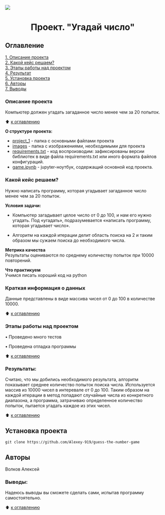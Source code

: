 ![](/project_0/images/python-guess-number-game.png)

# <center> Проект. "Угадай число"</center>

## Оглавление  
[1. Описание проекта](#описание-проекта)  
[2. Какой кейс решаем?](#какой-кейс-решаем)  
[3. Этапы работы над проектом](#этапы-работы-над-проектом)  
[4. Результат](#результаты)        
[5. Установка проекта](#установка-проекта)   
[6. Авторы](#авторы)  
[7. Выводы](#выводы)  


### Описание проекта    
Компьютер должен угадать загаданное число менее чем за 20 попыток.

:arrow_up: [к оглавлению](#оглавление)

**О структуре проекта:**
* [project_1](/project_1/) - папка с основными файлами проекта
* [images](/project_1/images) - папка с изображениями, необходимыми для проекта
* [requirements.txt](/project_1/requirements.txt) - код воспроизводим: зафиксированы версии библиотек в виде файла requirements.txt или иного формата файлов конфигураций.
* [game.ipynb](/project_1/game.ipynb) - jupyter-ноутбук, содержащий основной код проекта.


### Какой кейс решаем?    
Нужно написать программу, которая угадывает  загаданное число менее чем за 20 попыток.

**Условия задачи:**  
- Компьютер загадывает целое число от 0 до 100, и нам его нужно угадать. Под «угадать», подразумевается «написать программу, которая угадывает число».

- Алгоритм на каждой итерации делит область поиска на 2 и таким образом мы сужаем поиска до необходимого числа.

**Метрика качества**     
Результаты оцениваются по среднему количеству попыток при 10000 повторений.

**Что практикуем**     
Учимся писать хороший код на python

### Краткая информация о данных

Данные представлены в виде массива чисел от 0 до 100 в количестве 10000.
  
:arrow_up: [к оглавлению](#оглавление)


### Этапы работы над проектом  


• Проведено много тестов

• Проведена отладка программы

:arrow_up: [к оглавлению](#оглавление)


### Результаты:  

Считаю, что мы добились необходимого результата, алгоритм показывает среднее количество попыток поиска числа. Используется массив из 10000 чисел в интеревале от 0 до 100. Таким образом на каждой итерации в метод попадают случайные числа из конкретного диапазона, а программа, затрачиваю определенное количество попыток, пытается угадать каждое из этих чисел. 

:arrow_up: [к оглавлению](#оглавление)

## Установка проекта

```
git clone https://github.com/Alexey-919/guess-the-number-game
```

## Авторы

Волков Алексей

### Выводы:  

Надеюсь выводы вы сможете сделать сами, испытав программу самостоятельно.

:arrow_up: [к оглавлению](#оглавление)
